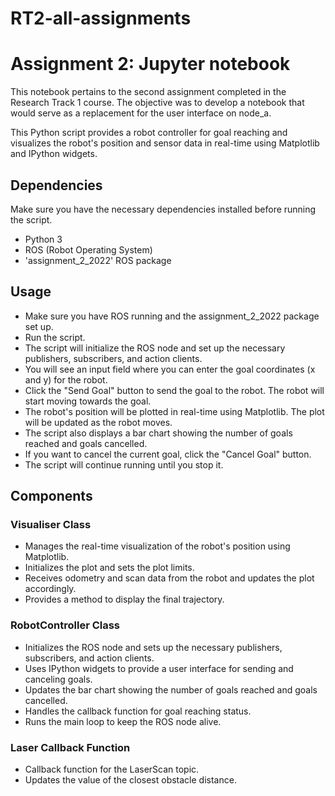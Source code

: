 # RT2-all-assignments

# Assignment 2: Jupyter notebook

This notebook pertains to the second assignment completed in the Research Track 1 course. The objective was to develop a notebook that would serve as a replacement for the user interface on node_a.

This Python script provides a robot controller for goal reaching and visualizes the robot's position and sensor data in real-time using Matplotlib and IPython widgets. 

## Dependencies
Make sure you have the necessary dependencies installed before running the script.
- Python 3
- ROS (Robot Operating System)
- 'assignment_2_2022' ROS package

## Usage
- Make sure you have ROS running and the assignment_2_2022 package set up.
- Run the script.
- The script will initialize the ROS node and set up the necessary publishers, subscribers, and action clients.
- You will see an input field where you can enter the goal coordinates (x and y) for the robot.
- Click the "Send Goal" button to send the goal to the robot. The robot will start moving towards the goal.
- The robot's position will be plotted in real-time using Matplotlib. The plot will be updated as the robot moves.
- The script also displays a bar chart showing the number of goals reached and goals cancelled.
- If you want to cancel the current goal, click the "Cancel Goal" button.
- The script will continue running until you stop it.

## Components
### Visualiser Class
- Manages the real-time visualization of the robot's position using Matplotlib.
- Initializes the plot and sets the plot limits.
- Receives odometry and scan data from the robot and updates the plot accordingly.
- Provides a method to display the final trajectory.
### RobotController Class
- Initializes the ROS node and sets up the necessary publishers, subscribers, and action clients.
- Uses IPython widgets to provide a user interface for sending and canceling goals.
- Updates the bar chart showing the number of goals reached and goals cancelled.
- Handles the callback function for goal reaching status.
- Runs the main loop to keep the ROS node alive.
### Laser Callback Function
- Callback function for the LaserScan topic.
- Updates the value of the closest obstacle distance.
